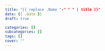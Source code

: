 ```yaml
---
title: "{{ replace .Name "-" " " | title }}"
date: {{ .Date }}
draft: true

categories: []
subcategories: []
tags: []
cover: ""
---
```


